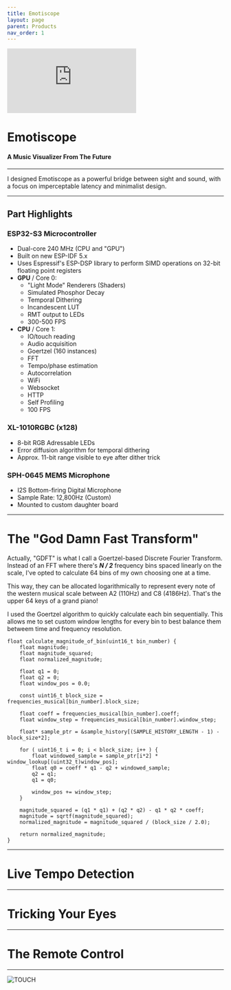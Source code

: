 ```yaml
---
title: Emotiscope
layout: page
parent: Products
nav_order: 1
---
```


<iframe class="youtube-video" src="https://www.youtube.com/embed/n2YH9V63OQo" title="YouTube video player" frameborder="0" allow="accelerometer; autoplay; clipboard-write; encrypted-media; gyroscope; picture-in-picture; web-share" allowfullscreen></iframe>

# Emotiscope

#### A Music Visualizer From The Future

--------------------------------------------

I designed Emotiscope as a powerful bridge between sight and sound, with a focus on imperceptable latency and minimalist design.

--------------------------------------------

## Part Highlights

### ESP32-S3 Microcontroller

- Dual-core 240 MHz (CPU and "GPU")
- Built on new ESP-IDF 5.x
- Uses Espressif's ESP-DSP library to perform SIMD operations on 32-bit floating point registers
- **GPU** / Core 0:
    - "Light Mode" Renderers (Shaders)
    - Simulated Phosphor Decay
    - Temporal Dithering
    - Incandescent LUT
    - RMT output to LEDs
    - 300-500 FPS
- **CPU** / Core 1: 
    - IO/touch reading
    - Audio acquisition
    - Goertzel (160 instances)
    - FFT
    - Tempo/phase estimation
    - Autocorrelation
    - WiFi
    - Websocket
    - HTTP
    - Self Profiling
    - 100 FPS

### XL-1010RGBC (x128)

- 8-bit RGB Adressable LEDs
- Error diffusion algorithm for temporal dithering
- Approx. 11-bit range visible to eye after dither trick

### SPH-0645 MEMS Microphone

- I2S Bottom-firing Digital Microphone
- Sample Rate: 12,800Hz (Custom)
- Mounted to custom daughter board

------------------------------------------------

# The "God Damn Fast Transform"

Actually, "GDFT" is what I call a Goertzel-based Discrete Fourier Transform. Instead of an FFT where there's ***N / 2*** frequency bins spaced linearly on the scale, I've opted to calculate 64 bins of my own choosing one at a time.

This way, they can be allocated logarithmically to represent every note of the western musical scale between A2 (110Hz) and C8 (4186Hz). That's the upper 64 keys of a grand piano!

I used the Goertzel algorithm to quickly calculate each bin sequentially. This allows me to set custom window lengths for every bin to best balance them betweem time and frequency resolution.

    float calculate_magnitude_of_bin(uint16_t bin_number) {
        float magnitude;
        float magnitude_squared;
        float normalized_magnitude;

        float q1 = 0;
        float q2 = 0;
        float window_pos = 0.0;

        const uint16_t block_size = frequencies_musical[bin_number].block_size;

        float coeff = frequencies_musical[bin_number].coeff;
        float window_step = frequencies_musical[bin_number].window_step;

        float* sample_ptr = &sample_history[(SAMPLE_HISTORY_LENGTH - 1) - block_size*2];

        for ( uint16_t i = 0; i < block_size; i++ ) {
            float windowed_sample = sample_ptr[i*2] * window_lookup[(uint32_t)window_pos];
            float q0 = coeff * q1 - q2 + windowed_sample;
            q2 = q1;
            q1 = q0;

            window_pos += window_step;
        }

        magnitude_squared = (q1 * q1) + (q2 * q2) - q1 * q2 * coeff;
        magnitude = sqrtf(magnitude_squared);
        normalized_magnitude = magnitude_squared / (block_size / 2.0);

        return normalized_magnitude;
    }

------------------------------------------------

# Live Tempo Detection

------------------------------------------------

# Tricking Your Eyes

------------------------------------------------

# The Remote Control

------------------------------------------------


![TOUCH](https://github.com/lixie-labs/emotiscope/blob/main/extras/img/emotiscope_spectrum_crop.jpg?raw=true)